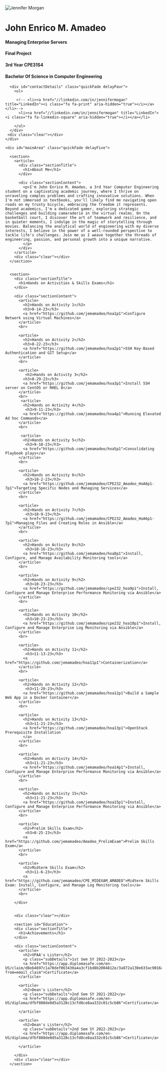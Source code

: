 <link rel="stylesheet" href="file.css">
<body>
  <div id="drag" class="cv instaFade wrap">
    <div class="mainDetails">
      <div id="headshot" class="">
        <img src="https://scontent.fmnl4-6.fna.fbcdn.net/v/t39.30808-6/332495454_1312031672699457_6818705760913236297_n.jpg?_nc_cat=108&ccb=1-7&_nc_sid=efb6e6&_nc_eui2=AeHaz7ca3t2_OIfAIVv5tDHS_a-1qFfngAz9r7WoV-eADOnARQqokHe-d4bI8USLUdH51WkV_dOk1-AnApjpfkIQ&_nc_ohc=8Hmr_VUWru8AX-Ia5I6&_nc_ht=scontent.fmnl4-6.fna&oh=00_AfB5Rcg8QVWugk-9y8C75nITlIRqKkvYH81yFrm-Jtrc2Q&oe=657226E0" title="Hi, I'm Jenny!" alt="Jennifer Morgan" />
      </div>
      <div id="name">
        <h1 class="quickFade delayTwo">John Enrico M. Amadeo</h1>
        <h4 class="quickFade delayThree">Managing Enterprise Servers</h4>
        <h4 class="quickFade delayThree">Final Project</h4>
        <h4 class="quickFade delayThree">3rd Year CPE31S4</h4>
         <h4 class="quickFade delayThree">Bachelor Of Science in Computer Engineering</h4>
      </div>

      <div id="contactDetails" class="quickFade delayFour">
        <ul>
          
         <!-- <li><a href="//linkedin.com/in/jennifermogan" title="LinkedIn"><i class="fa fa-print" aria-hidden="true"></i></a></li>-->
          <li><a href="//linkedin.com/in/jennifermogan" title="LinkedIn"><i class="fa fa-linkedin-square" aria-hidden="true"></i></a></li>
          
        </ul>
      </div>
     <div class="clear"></div>
    </div>

    <div id="mainArea" class="quickFade delayFive">
      
      <section>
        <article>
          <div class="sectionTitle">
            <h1>About Me</h1>
          </div>

          <div class="sectionContent">
            <p>I'm John Enrico M. Amadeo, a 3rd Year Computer Engineering student on a captivating academic journey, where I thrive on unraveling complex problems and crafting innovative solutions. When I'm not immersed in textbooks, you'll likely find me navigating open roads on my trusty bicycle, embracing the freedom it represents. Beyond academics, I'm a dedicated gamer, exploring strategic challenges and building camaraderie in the virtual realms. On the basketball court, I discover the art of teamwork and resilience, and in quieter moments, I indulge in the magic of storytelling through movies. Balancing the analytical world of engineering with my diverse interests, I believe in the power of a well-rounded perspective to tackle life's challenges. Join me as I weave together the threads of engineering, passion, and personal growth into a unique narrative.
            </p>
          </div>
        </article>
        <div class="clear"></div>
      </section>


      <section>
        <div class="sectionTitle">
          <h1>Hands on Activities & Skills Exams</h1>
        </div>

        <div class="sectionContent">
          <article>
            <h2>Hands on Activity 1</h2>
            <h3>8-14-23</h3>
            <a href="https://github.com/jemamadeo/hoa1p1">Configure Network using Virtual Machines</a>
          </article>
          <br>

          <article>
            <h2>Hands on Activity 2</h2>
            <h3>8-22-23</h3>
            <a href="https://github.com/jemamadeo/hoa2p1">SSH Key-Based Authentication and GIT Setup</a>
          </article>
          <br>

          <article>
             <h2>Hands on Activity 3</h2>
            <h3>8-29-23</h3>
            <a href="https://github.com/jemamadeo/hoa3p1">Install SSH server on CentOS or RHEL 8</a>
          </article>
          <br>
           <article>
            <h2>Hands on Activity 4</h2>
             <h3>9-11-23</h3>
            <a href="https://github.com/jemamadeo/hoa4p1">Running Elevated Ad hoc Commands</a>
          </article>
          <br>
          
           <article>
            <h2>Hands on Activity 5</h2>
             <h3>9-18-23</h3>
            <a href="https://github.com/jemamadeo/hoa5p1">Consolidating Playbook plays</a>
          </article>
          <br>

          <article>
            <h2>Hands on Activity 6</h2>
             <h3>10-2-23</h3>
            <a href="https://github.com/jemamadeo/CPE232_Amadeo_HoA6p1-7p1">Targeting Specific Nodes and Managing Services</a>
          </article> 
          <br>

          <article>
            <h2>Hands on Activity 7</h2>
             <h3>10-9-23</h3>
            <a href="https://github.com/jemamadeo/CPE232_Amadeo_HoA6p1-7p1">Managing Files and Creating Roles in Ansible</a>
          </article>      
          <br>

          <article>
            <h2>Hands on Activity 8</h2>
             <h3>10-16-23</h3>
            <a href="https://github.com/jemamadeo/hoa8p1">Install, Configure, and Manage Availability Monitoring tools</a>
          </article>
          <br>

          <article>
            <h2>Hands on Activity 9</h2>
             <h3>10-23-23</h3>
            <a href="https://github.com/jemamadeo/cpe232_hoa9p1">Install, Configure and Manage Enterprise Performance Monitoring via Ansible</a>
          </article>
          <br>

          <article>
            <h2>Hands on Activity 10</h2>
             <h3>10-23-23</h3>
            <a href="https://github.com/jemamadeo/cpe232_hoa10p1">Install, Configure and Manage Enterprise Log Monitoring via Ansible</a>
          </article>
          <br>

          <article>
            <h2>Hands on Activity 11</h2>
             <h3>11-13-23</h3>
            <a href="https://github.com/jemamadeo/hoa11p1">Containerization</a>
          </article>
          <br>
          
          <article>
            <h2>Hands on Activity 12</h2>
             <h3>11-20-23</h3>
            <a href="https://github.com/jemamadeo/hoa12p1">Build a Sample Web App in a Docker Container</a>
          </article>
          <br>

          <article>
            <h2>Hands on Activity 13</h2>
             <h3>11-21-23</h3>
            <a href="https://github.com/jemamadeo/hoa13p1">OpenStack Prerequisite Installation
            </a>
          </article>
          <br>

          <article>
            <h2>Hands on Activity 14</h2>
             <h3>11-21-23</h3>
            <a href="https://github.com/jemamadeo/hoa14p1">Install, Configure and Manage Enterprise Performance Monitoring via Ansible</a>
          </article>
          <br>

          <article>
            <h2>Hands on Activity 15</h2>
             <h3>11-21-23</h3>
            <a href="https://github.com/jemamadeo/hoa15p1">Install, Configure and Manage Enterprise Performance Monitoring via Ansible</a>
          </article>
          <br>

          <article>
            <h2>Prelim Skills Exam</h2>
             <h3>8-25-23</h3>
            <a href="https://github.com/jemamadeo/Amadeo_PrelimExam">Prelim Skills Exam</a>
          </article>
          <br>
          
          <article>
            <h2>Midterm Skills Exam</h2>
             <h3>11-6-23</h3>
            <a href="https://github.com/jemamadeo/CPE_MIDEXAM_AMADEO">Midterm Skills Exam: Install, Configure, and Manage Log Monitoring tools</a>
          </article>
          <br>

        </div>
        
        
        <div class="clear"></div>

        <section id="Education">
        <div class="sectionTitle">
          <h1>Achievements</h1>
        </div>

        <div class="sectionContent">
          <article>
            <h2>VPAA's Lister</h2>
            <p class="subDetails">1st Sem SY 2022-2023</p>
            <a href="https://app.diplomasafe.com/en-US/claim/d8eb4697c1a70def063430a4a3cf1bd8b2004812e/3a872a130e633ac9016a1ebf78ba29ebbef7250afcde86082e98445f6299695b?from=email_claim">Certificate</a>
          </article>

          <article>
            <h2>Dean's Lister</h2>
            <p class="subDetails">2nd Sem SY 2021-2022</p>
            <a href="https://app.diplomasafe.com/en-US/diploma/dfbf808de0d5a3128c13cfd8ce8aa332c01c5cb86">Certificate</a>

          </article>

          <article>
            <h2>Dean's Lister</h2>
            <p class="subDetails">2nd Sem SY 2022-2023</p>
            <a href="https://app.diplomasafe.com/en-US/diploma/dfbf808de0d5a3128c13cfd8ce8aa332c01c5cb86">Certificate</a>
            
          </article>

        </div>
        <div class="clear"></div>
      </section>
  </div>

 

</body>
